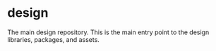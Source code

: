 # design
The main design repository. This is the main entry point to the design libraries, packages, and assets.

